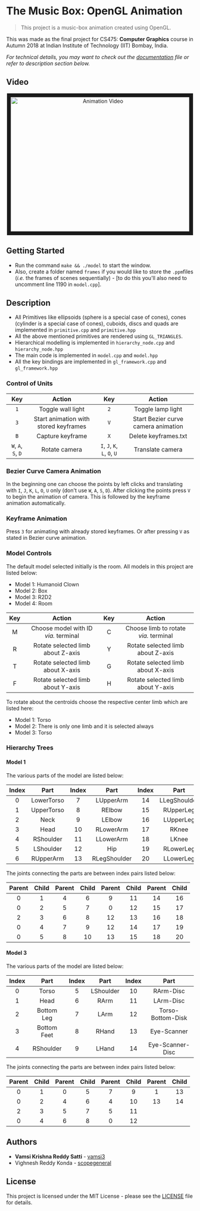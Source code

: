 # The Music Box: OpenGL Animation

> This project is a music-box animation created using OpenGL.

This was made as the final project for CS475: **Computer Graphics** course in Autumn 2018 at Indian Institute of Technology (IIT) Bombay, India.

*For technical details, you may want to check out the [documentation](docs/Documentation.pdf) file or refer to description section below.*

## Video

<div align="center">
<a href="http://www.youtube.com/watch?feature=player_embedded&v=pgxX7Zjkb3k " target="_blank"><img src="http://img.youtube.com/vi/pgxX7Zjkb3k/0.jpg" alt="Animation Video" width="480" height="360" border="10" /></a>
</div>


## Getting Started

- Run the command `make && ./model` to start the window.
- Also, create a folder named `frames` if you would like to store the `.ppm`files (*i.e.* the frames of scenes sequentially) - [to do this you'll also need to uncomment line 1190 in `model.cpp`].

## Description

- All Primitives like ellipsoids (sphere is a special case of cones), cones (cylinder is a special case of cones), cuboids, discs and quads are implemented in `primitive.cpp` and `primitive.hpp`
- All the above mentioned primitives are rendered using `GL_TRIANGLES`.
- Hierarchical modelling is implemented in `hierarchy_node.cpp` and `hierarchy_node.hpp`
- The main code is implemented in `model.cpp` and `model.hpp`
- All the key bindings are implemented in `gl_framework.cpp` and `gl_framework.hpp`

### Control of Units

|        Key         |                Action                 |             Key              |               Action                |
| :----------------: | :-----------------------------------: | :--------------------------: | :---------------------------------: |
|        `1`         |           Toggle wall light           |             `2`              |          Toggle lamp light          |
|        `3`         | Start animation with stored keyframes |             `V`              | Start Bezier curve camera animation |
|        `B`         |           Capture keyframe            |             `X`              |        Delete keyframes.txt         |
| `W`, `A`, `S`, `D` |             Rotate camera             | `I`, `J`, `K`, `L`, `O`, `U` |          Translate camera           |

### Bezier Curve Camera Animation

In the beginning one can choose the points by left clicks and translating with `I`, `J`, `K`, `L`, `O`, `U` only (don't use `W`, `A`, `S`, `D`). After clicking the points press `V` to begin the animation of camera. This is followed by the keyframe animation automatically.

### Keyframe Animation

Press `3` for animating with already stored keyframes. Or after pressing `V` as stated in Bezier curve animation.

### Model Controls

The default model selected initially is the room. All models in this project are listed below:

- Model 1: Humanoid Clown
- Model 2: Box
- Model 3: R2D2
- Model 4: Room

| Key  |                Action                | Key  |                Action                 |
| :--: | :----------------------------------: | :--: | :-----------------------------------: |
|  M   | Choose model with ID *via.* terminal |  C   | Choose limb to rotate *via.* terminal |
|  R   |  Rotate selected limb about Z-axis   |  Y   |   Rotate selected limb about Z-axis   |
|  T   |  Rotate selected limb about X-axis   |  G   |   Rotate selected limb about X-axis   |
|  F   |  Rotate selected limb about Y-axis   |  H   |   Rotate selected limb about Y-axis   |

To rotate about the centroids choose the respective center limb which are listed here:

- Model 1: Torso
- Model 2: There is only one limb and it is selected always
- Model 3: Torso

### Hierarchy Trees

#### Model 1

The various parts of the model are listed below: 

| Index |    Part    | Index |     Part     | Index |     Part     |
| :---: | :--------: | :---: | :----------: | :---: | :----------: |
|   0   | LowerTorso |   7   |  LUpperArm   |  14   | LLegShoulder |
|   1   | UpperTorso |   8   |    RElbow    |  15   |  RUpperLeg   |
|   2   |    Neck    |   9   |    LElbow    |  16   |  LUpperLeg   |
|   3   |    Head    |  10   |  RLowerArm   |  17   |    RKnee     |
|   4   | RShoulder  |  11   |  LLowerArm   |  18   |    LKnee     |
|   5   | LShoulder  |  12   |     Hip      |  19   |  RLowerLeg   |
|   6   | RUpperArm  |  13   | RLegShoulder |  20   |  LLowerLeg   |

The joints connecting the parts are between index pairs listed below:

| Parent | Child | Parent | Child | Parent | Child | Parent | Child |
| :----: | :---: | :----: | :---: | :----: | :---: | :----: | :---: |
|   0    |   1   |   4    |   6   |   9    |  11   |   14   |  16   |
|   0    |   2   |   5    |   7   |   0    |  12   |   15   |  17   |
|   2    |   3   |   6    |   8   |   12   |  13   |   16   |  18   |
|   0    |   4   |   7    |   9   |   12   |  14   |   17   |  19   |
|   0    |   5   |   8    |  10   |   13   |  15   |   18   |  20   |

#### Model 3

The various parts of the model are listed below: 

| Index |    Part     | Index |   Part    | Index |       Part        |
| :---: | :---------: | :---: | :-------: | :---: | :---------------: |
|   0   |    Torso    |   5   | LShoulder |  10   |     RArm-Disc     |
|   1   |    Head     |   6   |   RArm    |  11   |     LArm-Disc     |
|   2   | Bottom Leg  |   7   |   LArm    |  12   | Torso-Bottom-Disk |
|   3   | Bottom Feet |   8   |   RHand   |  13   |    Eye-Scanner    |
|   4   |  RShoulder  |   9   |   LHand   |  14   | Eye-Scanner-Disc  |

The joints connecting the parts are between index pairs listed below:

| Parent | Child | Parent | Child | Parent | Child | Parent | Child |
| :----: | :---: | :----: | :---: | :----: | :---: | :----: | :---: |
|   0    |   1   |   0    |   5   |   7    |   9   |   1    |  13   |
|   0    |   2   |   4    |   6   |   4    |  10   |   13   |  14   |
|   2    |   3   |   5    |   7   |   5    |  11   |        |       |
|   0    |   4   |   6    |   8   |   0    |  12   |        |       |

## Authors

* **Vamsi Krishna Reddy Satti** - [vamsi3](https://github.com/vamsi3)
* Vighnesh Reddy Konda - [scopegeneral](https://github.com/scopegeneral)

## License

This project is licensed under the MIT License - please see the [LICENSE](LICENSE) file for details.